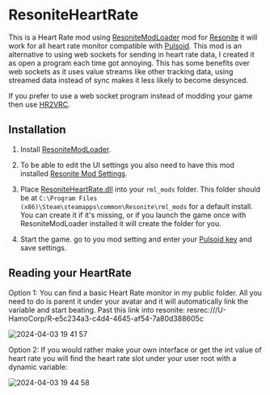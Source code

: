 # ResoniteHeartRate

This is a Heart Rate mod using [ResoniteModLoader](https://github.com/resonite-modding-group/ResoniteModLoader) mod for [Resonite](https://resonite.com/) it will work for all heart rate monitor compatible with [Pulsoid](https://pulsoid.net). This mod is an alternative to using web sockets for sending in heart rate data, I created it as open a program each time got annoying. This has some benefits over web sockets as it uses value streams like other tracking data, using streamed data instead of sync makes it less likely to become desynced.

If you prefer to use a web socket program instead of modding your game then use [HR2VRC](https://github.com/200Tigersbloxed/HRtoVRChat_OSC).

## Installation
1. Install [ResoniteModLoader](https://github.com/resonite-modding-group/ResoniteModLoader).

2. To be able to edit the UI settings you also need to have this mod installed [Resonite Mod Settings](https://github.com/badhaloninja/ResoniteModSettings).

3. Place [ResoniteHeartRate.dll](https://github.com/HamoCorp/CustomLegacyUI/releases/latest/download/ResoniteHeartRate.dll) into your `rml_mods` folder. This folder should be at `C:\Program Files (x86)\Steam\steamapps\common\Resonite\rml_mods` for a default install. You can create it if it's missing, or if you launch the game once with ResoniteModLoader installed it will create the folder for you.

4. Start the game. go to you mod setting and enter your [Pulsoid key](https://pulsoid.net) and save settings.

## Reading your HeartRate

Option 1: You can find a basic Heart Rate monitor in my public folder. All you need to do is parent it under your avatar and it will automatically link the variable and start beating.
Past this link into resonite: resrec:///U-HamoCorp/R-e5c234a3-c4d4-4645-af54-7a80d388605c

![2024-04-03 19 41 57](https://github.com/HamoCorp/ResoniteHeartRate/assets/43244781/d0837159-fb1c-4354-b9c0-2364ddbf3013)


Option 2: If you would rather make your own interface or get the int value of heart rate you will find the heart rate slot under your user root with a dynamic variable:

![2024-04-03 19 44 58](https://github.com/HamoCorp/ResoniteHeartRate/assets/43244781/e7d6ca43-ec45-4a89-962d-367484a8f901)
